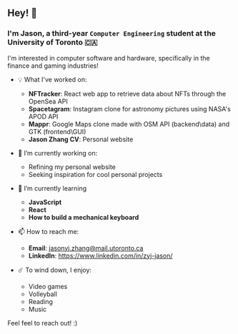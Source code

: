 ## Hey! 👋

### I'm Jason, a third-year `Computer Engineering` student at the University of Toronto 🇨🇦

I'm interested in computer software and hardware, specifically in the finance and gaming industries!

- 💡 What I've worked on:
  - **NFTracker**: React web app to retrieve data about NFTs through the OpenSea API 
  - **Spacetagram**: Instagram clone for astronomy pictures using NASA's APOD API
  - **Mappr**: Google Maps clone made with OSM API (backend\data) and GTK (frontend\GUI)
  - **Jason Zhang CV**: Personal website

- 🔭 I’m currently working on:
  - Refining my personal website
  - Seeking inspiration for cool personal projects

- 🌱 I’m currently learning 
  - **JavaScript**
  - **React**
  - **How to build a mechanical keyboard**

- 📫 How to reach me:
  - **Email**: jasonyj.zhang@mail.utoronto.ca
  - **LinkedIn**: https://www.linkedin.com/in/zyj-jason/
  
- ☄️ To wind down, I enjoy:
  - Video games
  - Volleyball
  - Reading
  - Music

Feel feel to reach out! :)
